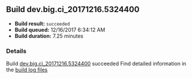 ## Build dev.big.ci_20171216.5324400
- **Build result:** `succeeded`
- **Build queued:** 12/16/2017 6:34:12 AM
- **Build duration:** 7.25 minutes
### Details
Build [dev.big.ci_20171216.5324400](https://winappstudio.visualstudio.com/web/build.aspx?pcguid=a4ef43be-68ce-4195-a619-079b4d9834c2&builduri=vstfs%3a%2f%2f%2fBuild%2fBuild%2f24400) succeeded
Find detailed information in the [build log files](https://uwpctdiags.blob.core.windows.net/buildlogs/dev.big.ci_20171216.5324400_logs.zip)

